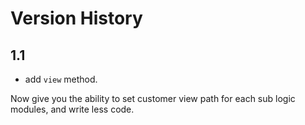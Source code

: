 # Version History

## 1.1

- add `view` method.
 
 Now give you the ability to set customer view path for each sub logic modules, and write less code.
